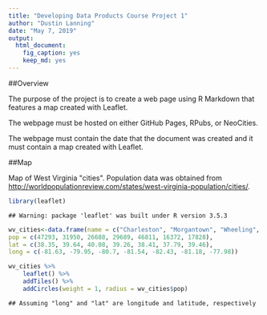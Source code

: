 ```yaml
---
title: "Developing Data Products Course Project 1"
author: "Dustin Lanning"
date: "May 7, 2019"
output: 
  html_document: 
    fig_caption: yes
    keep_md: yes
---
```


##Overview

The purpose of the project is to create a web page using R Markdown that features a map created with Leaflet.

The webpage must be hosted on either GitHub Pages, RPubs, or NeoCities.

The webpage must contain the date that the document was created and it must contain a map created with Leaflet.

##Map

Map of West Virginia "cities". Population data was obtained from http://worldpopulationreview.com/states/west-virginia-population/cities/.


```r
library(leaflet)
```

```
## Warning: package 'leaflet' was built under R version 3.5.3
```

```r
wv_cities<-data.frame(name = c("Charleston", "Morgantown", "Wheeling", "Parkersburg", "Huntington", "Beckley", "Martinsburg"),
pop = c(47293, 31950, 26688, 29689, 46811, 16372, 17828),
lat = c(38.35, 39.64, 40.08, 39.26, 38.41, 37.79, 39.46),
long = c(-81.63, -79.95, -80.7, -81.54, -82.43, -81.18, -77.98))

wv_cities %>%
    leaflet() %>%
    addTiles() %>%
    addCircles(weight = 1, radius = wv_cities$pop)
```

```
## Assuming "long" and "lat" are longitude and latitude, respectively
```

<!--html_preserve--><div id="htmlwidget-8f9a70ab477ea4235c51" style="width:672px;height:480px;" class="leaflet html-widget"></div>
<script type="application/json" data-for="htmlwidget-8f9a70ab477ea4235c51">{"x":{"options":{"crs":{"crsClass":"L.CRS.EPSG3857","code":null,"proj4def":null,"projectedBounds":null,"options":{}}},"calls":[{"method":"addTiles","args":["//{s}.tile.openstreetmap.org/{z}/{x}/{y}.png",null,null,{"minZoom":0,"maxZoom":18,"tileSize":256,"subdomains":"abc","errorTileUrl":"","tms":false,"noWrap":false,"zoomOffset":0,"zoomReverse":false,"opacity":1,"zIndex":1,"detectRetina":false,"attribution":"&copy; <a href=\"http://openstreetmap.org\">OpenStreetMap<\/a> contributors, <a href=\"http://creativecommons.org/licenses/by-sa/2.0/\">CC-BY-SA<\/a>"}]},{"method":"addCircles","args":[[38.35,39.64,40.08,39.26,38.41,37.79,39.46],[-81.63,-79.95,-80.7,-81.54,-82.43,-81.18,-77.98],[47293,31950,26688,29689,46811,16372,17828],null,null,{"interactive":true,"className":"","stroke":true,"color":"#03F","weight":1,"opacity":0.5,"fill":true,"fillColor":"#03F","fillOpacity":0.2},null,null,null,{"interactive":false,"permanent":false,"direction":"auto","opacity":1,"offset":[0,0],"textsize":"10px","textOnly":false,"className":"","sticky":true},null,null]}],"limits":{"lat":[37.79,40.08],"lng":[-82.43,-77.98]}},"evals":[],"jsHooks":[]}</script><!--/html_preserve-->
